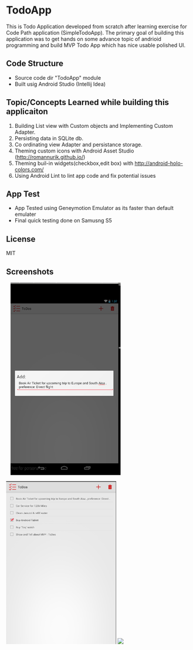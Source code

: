 TodoApp
====================
This is Todo Application developed from scratch after learning exercise for Code Path application (SimpleTodoApp).
The primary goal of building this application was to get hands on some advance topic of andrioid programming and build MVP Todo App which has nice usable polished UI.

Code Structure
-----------
* Source code dir "TodoApp" module
* Built usig Android Studio (Intellij Idea)

Topic/Concepts Learned while building this applicaiton
--------------
1. Building List view with Custom objects and Implementing Custom Adapter.
2. Persisting data in SQLite db.
3. Co ordinating view Adapter and persistance storage.
4. Theming custom icons with Android Asset Studio (http://romannurik.github.io/)
5. Theming buil-in widgets(checkbox,edit box) with http://android-holo-colors.com/
6. Using Android Lint to lint app code and fix potential issues

App Test
--------------
* App Tested using Geneymotion Emulator as its faster than default emulater
* Final quick testing done on Samusng S5


License
----
MIT

Screenshots
------------

&nbsp;&nbsp;
<img src="https://raw.githubusercontent.com/rutvijkumarshah/codepath_application/master/screeshots/TodoApp/AddTask.PNG" width="300">

<img src="https://raw.githubusercontent.com/rutvijkumarshah/codepath_application/master/screeshots/TodoApp/AllTasks.PNG" width="300">

<img src="https://raw.githubusercontent.com/rutvijkumarshah/codepath_application/master/screeshots/TodoApp/EditTask.PNG.PNG" width="300">

